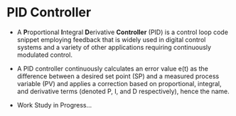 # PID Controller

- A **P**roportional **I**ntegral **D**erivative **Controller** (PID) is a control loop code snippet employing feedback that is widely used in digital control systems and a variety of other applications requiring continuously modulated control. 

- A PID controller continuously calculates an error value e(t) as the difference between a desired set point (SP) and a measured process variable (PV) and applies a correction based on proportional, integral, and derivative terms (denoted P, I, and D respectively), hence the name.

- Work Study in Progress...
